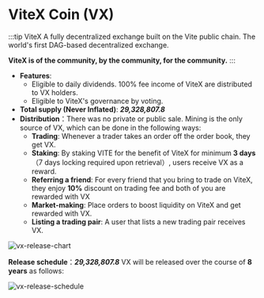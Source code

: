 # ViteX Coin (VX)

:::tip ViteX
A fully decentralized exchange built on the Vite public chain. The world's first DAG-based decentralized exchange. 

**ViteX is of the community, by the community, for the community.**
:::

* **Features**:
  * Eligible to daily dividends. 100% fee income of ViteX are distributed to VX holders.
  * Eligible to ViteX's governance by voting.
* **Total supply (Never Inflated)**: ***29,328,807.8*** 
* **Distribution**：There was no private or public sale. Mining is the only source of VX, which can be done in the following ways:
  * **Trading**: Whenever a trader takes an order off the order book, they get VX.
  * **Staking**: By staking VITE for the benefit of ViteX for minimum **3 days** （7 days locking required upon retrieval）, users receive VX as a reward. 
  * **Referring a friend**: For every friend that you bring to trade on ViteX, they enjoy **10%** discount on trading fee and both of you are rewarded with VX
  * **Market-making**: Place orders to boost liquidity on ViteX and get rewarded with VX. 
  * **Listing a trading pair**: A user that lists a new trading pair receives VX. 

![vx-release-chart](~images/vx-release-chart.png) 
  
**Release schedule**：***29,328,807.8*** VX will be released over the course of **8 years** as follows:
  
![vx-release-schedule](~images/vx-release-schedule.png) 

